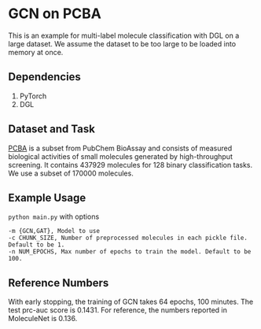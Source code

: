 # GCN on PCBA

This is an example for multi-label molecule classification with DGL on a large dataset. We assume the dataset to be too 
large to be loaded into memory at once.

## Dependencies

1. PyTorch
2. DGL

## Dataset and Task

[PCBA](http://moleculenet.ai/datasets-1) is a subset from PubChem BioAssay and consists of measured biological 
activities of small molecules generated by high-throughput screening. It contains 437929 molecules for 128 binary 
classification tasks. We use a subset of 170000 molecules.

## Example Usage

`python main.py` with options

```
-m {GCN,GAT}, Model to use
-c CHUNK_SIZE, Number of preprocessed molecules in each pickle file. Default to be 1.
-n NUM_EPOCHS, Max number of epochs to train the model. Default to be 100.
```

## Reference Numbers

With early stopping, the training of GCN takes 64 epochs, 100 minutes. The test prc-auc score is 0.1431. For reference,
the numbers reported in MoleculeNet is 0.136.
